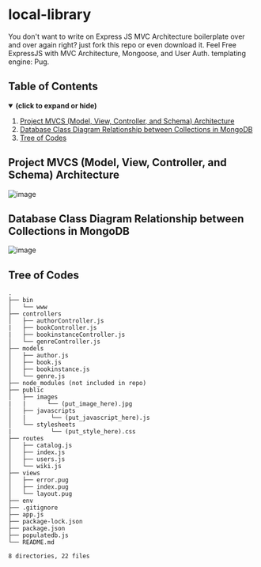 # local-library
You don't want to write on Express JS MVC Architecture boilerplate over and over again right? just fork this repo or even download it. Feel Free
ExpressJS with MVC Architecture, Mongoose, and User Auth. templating engine: Pug. 

## Table of Contents
<details open>
<summary><b>(click to expand or hide)</b></summary>
<!-- MarkdownTOC -->

1. [Project MVCS (Model, View, Controller, and Schema) Architecture](#project-mvc)
1. [Database Class Diagram Relationship between Collections in MongoDB](#db-class-diagram)
1. [Tree of Codes](#tree-of-codes)
  
<!-- /MarkdownTOC -->
</details>

<a id="project-mvc"></a>
## Project MVCS (Model, View, Controller, and Schema) Architecture
![image](https://user-images.githubusercontent.com/57006944/184702020-bf1f73cf-b8f3-4974-a31b-da7d69ddcdcd.png)

<a id="db-class-diagram"></a>
## Database Class Diagram Relationship between Collections in MongoDB
![image](https://user-images.githubusercontent.com/57006944/184702285-06c0c72d-700a-486d-98ee-b706cb9664f0.png)

<a id="tree-of-codes"></a>
## Tree of Codes

```
.
├── bin
│   └── www
├── controllers
│   ├── authorController.js
|   ├── bookController.js
|   ├── bookinstanceController.js
│   └── genreController.js
├── models
│   ├── author.js
│   ├── book.js
│   ├── bookinstance.js
│   └── genre.js
├── node_modules (not included in repo)
├── public
│   ├── images
|   |      └── (put_image_here).jpg
│   ├── javascripts
│   |       └── (put_javascript_here).js
│   └── stylesheets
|           └── (put_style_here).css
├── routes
│   ├── catalog.js
│   ├── index.js
│   ├── users.js
│   └── wiki.js
├── views
│   ├── error.pug
│   ├── index.pug
│   └── layout.pug
├── env
├── .gitignore
├── app.js
├── package-lock.json
├── package.json
├── populatedb.js
└── README.md

8 directories, 22 files
```
